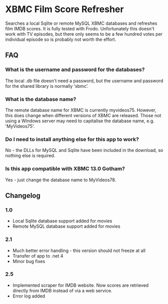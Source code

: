 # XBMC Film Score Refresher #


Searches a local Sqlite or remote MySQL XBMC databases and refreshes film IMDB scores.  It is fully tested with Frodo.  Unfortunately this doesn't work with TV episodes, but there only seems to be a few hundred votes per individual episode so is probably not worth the effort.

## FAQ ##

### What is the username and password for the databases? ###

The local .db file doesn't need a password, but the username and password for the shared 
library is normally ‘xbmc’.

### What is the database name? ###

The remote database name for XBMC is currently myvideos75. However, this does change when 
different versions of XBMC are released. Those not using a Windows server may need to 
capitalise the database name, e.g. 'MyVideos75'. 

### Do I need to install anything else for this app to work? ###

No - the DLLs for MySQL and Sqlite have been included in the download, so nothing else is 
required.

### Is this app compatible with XBMC 13.0 Gotham? ###

Yes - just change the database name to MyVideos78.

## Changelog ##

### 1.0 ###
- Local Sqlite database support added for movies
- Remote MySQL database support added for movies

### 2.1 ###
- Much better error handling - this version should not freeze at all
- Transfer of app to .net 4
- Minor bug fixes

### 2.5 ###
- Implemented scraper for IMDB website. Now scores are retrieved directly from IMDB instead of via a web service.
- Error log added